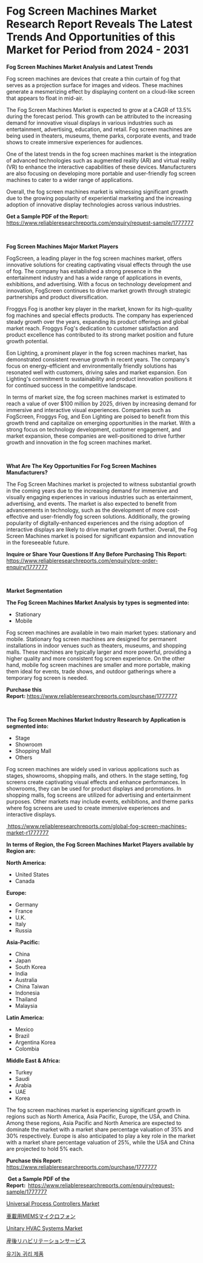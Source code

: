 <p><h1>Fog Screen Machines Market Research Report Reveals The Latest Trends And Opportunities of this Market for Period from 2024 - 2031</h1></p><p><strong>Fog Screen Machines Market Analysis and Latest Trends</strong></p>
<p><p>Fog screen machines are devices that create a thin curtain of fog that serves as a projection surface for images and videos. These machines generate a mesmerizing effect by displaying content on a cloud-like screen that appears to float in mid-air.</p><p>The Fog Screen Machines Market is expected to grow at a CAGR of 13.5% during the forecast period. This growth can be attributed to the increasing demand for innovative visual displays in various industries such as entertainment, advertising, education, and retail. Fog screen machines are being used in theaters, museums, theme parks, corporate events, and trade shows to create immersive experiences for audiences.</p><p>One of the latest trends in the fog screen machines market is the integration of advanced technologies such as augmented reality (AR) and virtual reality (VR) to enhance the interactive capabilities of these devices. Manufacturers are also focusing on developing more portable and user-friendly fog screen machines to cater to a wider range of applications.</p><p>Overall, the fog screen machines market is witnessing significant growth due to the growing popularity of experiential marketing and the increasing adoption of innovative display technologies across various industries.</p></p>
<p><strong>Get a Sample PDF of the Report:&nbsp;</strong> <a href="https://www.reliableresearchreports.com/enquiry/request-sample/1777777">https://www.reliableresearchreports.com/enquiry/request-sample/1777777</a></p>
<p>&nbsp;</p>
<p><strong>Fog Screen Machines Major Market Players</strong></p>
<p><p>FogScreen, a leading player in the fog screen machines market, offers innovative solutions for creating captivating visual effects through the use of fog. The company has established a strong presence in the entertainment industry and has a wide range of applications in events, exhibitions, and advertising. With a focus on technology development and innovation, FogScreen continues to drive market growth through strategic partnerships and product diversification.</p><p>Froggys Fog is another key player in the market, known for its high-quality fog machines and special effects products. The company has experienced steady growth over the years, expanding its product offerings and global market reach. Froggys Fog's dedication to customer satisfaction and product excellence has contributed to its strong market position and future growth potential.</p><p>Eon Lighting, a prominent player in the fog screen machines market, has demonstrated consistent revenue growth in recent years. The company's focus on energy-efficient and environmentally friendly solutions has resonated well with customers, driving sales and market expansion. Eon Lighting's commitment to sustainability and product innovation positions it for continued success in the competitive landscape.</p><p>In terms of market size, the fog screen machines market is estimated to reach a value of over $100 million by 2025, driven by increasing demand for immersive and interactive visual experiences. Companies such as FogScreen, Froggys Fog, and Eon Lighting are poised to benefit from this growth trend and capitalize on emerging opportunities in the market. With a strong focus on technology development, customer engagement, and market expansion, these companies are well-positioned to drive further growth and innovation in the fog screen machines market.</p></p>
<p>&nbsp;</p>
<p><strong>What Are The Key Opportunities For Fog Screen Machines Manufacturers?</strong></p>
<p><p>The Fog Screen Machines market is projected to witness substantial growth in the coming years due to the increasing demand for immersive and visually engaging experiences in various industries such as entertainment, advertising, and events. The market is also expected to benefit from advancements in technology, such as the development of more cost-effective and user-friendly fog screen solutions. Additionally, the growing popularity of digitally-enhanced experiences and the rising adoption of interactive displays are likely to drive market growth further. Overall, the Fog Screen Machines market is poised for significant expansion and innovation in the foreseeable future.</p></p>
<p><strong>Inquire or Share Your Questions If Any Before Purchasing This Report:</strong> <a href="https://www.reliableresearchreports.com/enquiry/pre-order-enquiry/1777777">https://www.reliableresearchreports.com/enquiry/pre-order-enquiry/1777777</a></p>
<p>&nbsp;</p>
<p><strong>Market Segmentation</strong></p>
<p><strong>The Fog Screen Machines Market Analysis by types is segmented into:</strong></p>
<p><ul><li>Stationary</li><li>Mobile</li></ul></p>
<p><p>Fog screen machines are available in two main market types: stationary and mobile. Stationary fog screen machines are designed for permanent installations in indoor venues such as theaters, museums, and shopping malls. These machines are typically larger and more powerful, providing a higher quality and more consistent fog screen experience. On the other hand, mobile fog screen machines are smaller and more portable, making them ideal for events, trade shows, and outdoor gatherings where a temporary fog screen is needed.</p></p>
<p><strong>Purchase this Report:&nbsp;</strong><a href="https://www.reliableresearchreports.com/purchase/1777777">https://www.reliableresearchreports.com/purchase/1777777</a></p>
<p>&nbsp;</p>
<p><strong>The Fog Screen Machines Market Industry Research by Application is segmented into:</strong></p>
<p><ul><li>Stage</li><li>Showroom</li><li>Shopping Mall</li><li>Others</li></ul></p>
<p><p>Fog screen machines are widely used in various applications such as stages, showrooms, shopping malls, and others. In the stage setting, fog screens create captivating visual effects and enhance performances. In showrooms, they can be used for product displays and promotions. In shopping malls, fog screens are utilized for advertising and entertainment purposes. Other markets may include events, exhibitions, and theme parks where fog screens are used to create immersive experiences and interactive displays.</p></p>
<p><a href="https://www.reliableresearchreports.com/global-fog-screen-machines-market-r1777777">&nbsp;https://www.reliableresearchreports.com/global-fog-screen-machines-market-r1777777</a></p>
<p><strong>In terms of Region, the Fog Screen Machines Market Players available by Region are:</strong></p>
<p>
    <p> <strong> North America: </strong>
        <ul>
            <li>United States</li>
            <li>Canada</li>
        </ul>
        </p> 
    <p> <strong> Europe: </strong>
        <ul>
            <li>Germany</li>
            <li>France</li>
            <li>U.K.</li>
            <li>Italy</li>
            <li>Russia</li>
        </ul>
        </p> 
    <p> <strong> Asia-Pacific: </strong>
        <ul>
            <li>China</li>
            <li>Japan</li>
            <li>South Korea</li>
            <li>India</li>
            <li>Australia</li>
            <li>China Taiwan</li>
            <li>Indonesia</li>
            <li>Thailand</li>
            <li>Malaysia</li>
        </ul>
        </p> 
    <p> <strong> Latin America: </strong>
        <ul>
            <li>Mexico</li>
            <li>Brazil</li>
            <li>Argentina Korea</li>
            <li>Colombia</li>
        </ul>
        </p> 
    <p> <strong> Middle East & Africa: </strong>
        <ul>
            <li>Turkey</li>
            <li>Saudi</li>
            <li>Arabia</li>
            <li>UAE</li>
            <li>Korea</li>
        </ul>
    </p>
    </p>
<p><p>The fog screen machines market is experiencing significant growth in regions such as North America, Asia Pacific, Europe, the USA, and China. Among these regions, Asia Pacific and North America are expected to dominate the market with a market share percentage valuation of 35% and 30% respectively. Europe is also anticipated to play a key role in the market with a market share percentage valuation of 25%, while the USA and China are projected to hold 5% each.</p></p>
<p><strong>Purchase this Report: </strong><a href="https://www.reliableresearchreports.com/purchase/1777777">https://www.reliableresearchreports.com/purchase/1777777</a></p>
<p>&nbsp;<strong>Get a Sample PDF of the Report:&nbsp;&nbsp;</strong><a href="https://www.reliableresearchreports.com/enquiry/request-sample/1777777">https://www.reliableresearchreports.com/enquiry/request-sample/1777777</a></p>
<p><strong></strong></p>
<p><p><a href="https://github.com/ChiragRp1/Market-Research-Report-List-5/blob/main/universal-process-controllers-market.md">Universal Process Controllers Market</a></p><p><a href="https://github.com/marbadji/Market-Research-Report-List-2/blob/main/9703550163030.md">車載用MEMSマイクロフォン</a></p><p><a href="https://github.com/rakibtthstu9900/Market-Research-Report-List-1/blob/main/unitary-hvac-systems-market.md">Unitary HVAC Systems Market</a></p><p><a href="https://github.com/KaydenJohns1964/Market-Research-Report-List-2/blob/main/8983290163031.md">産後リハビリテーションサービス</a></p><p><a href="https://github.com/wallacBahrtyinger567686/Market-Research-Report-List-2/blob/main/5851592175470.md">유기농 귀리 제품</a></p></p>